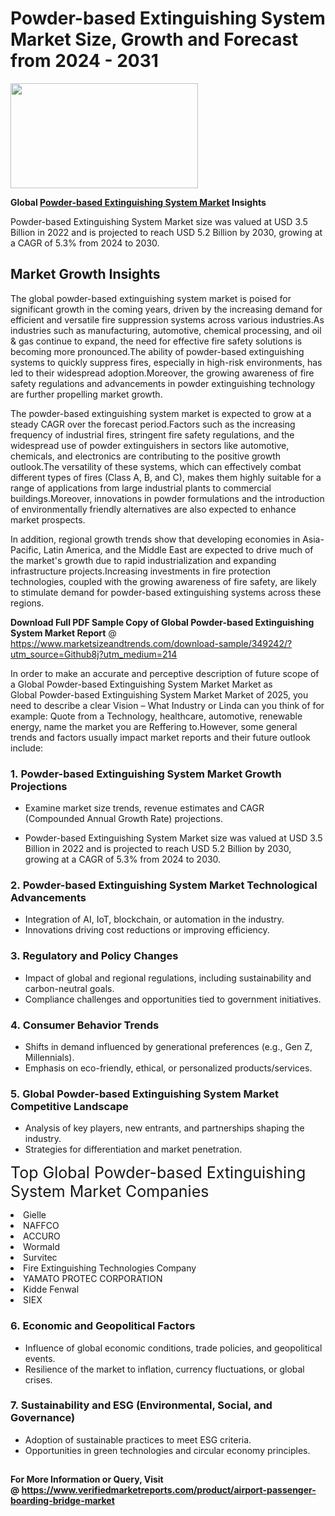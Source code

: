<H1>Powder-based Extinguishing System Market Size, Growth and Forecast from 2024 - 2031</H1><img class="aligncenter size-medium wp-image-584254" src="https://thirdeyenews.in/wp-content/uploads/2024/09/Global-Market-Research-300x168.jpeg" alt="" width="300" height="168" /><p><strong>Global&nbsp;<a href="https://www.marketsizeandtrends.com/download-sample/349242/?utm_source=Github8j?utm_medium=214">Powder-based Extinguishing System Market</a> Insights</strong></p><p>Powder-based Extinguishing System Market size was valued at USD 3.5 Billion in 2022 and is projected to reach USD 5.2 Billion by 2030, growing at a CAGR of 5.3% from 2024 to 2030.</p><p><h2>Market Growth Insights</h2> <p>The global powder-based extinguishing system market is poised for significant growth in the coming years, driven by the increasing demand for efficient and versatile fire suppression systems across various industries.As industries such as manufacturing, automotive, chemical processing, and oil & gas continue to expand, the need for effective fire safety solutions is becoming more pronounced.The ability of powder-based extinguishing systems to quickly suppress fires, especially in high-risk environments, has led to their widespread adoption.Moreover, the growing awareness of fire safety regulations and advancements in powder extinguishing technology are further propelling market growth.</p> <p>The powder-based extinguishing system market is expected to grow at a steady CAGR over the forecast period.Factors such as the increasing frequency of industrial fires, stringent fire safety regulations, and the widespread use of powder extinguishers in sectors like automotive, chemicals, and electronics are contributing to the positive growth outlook.The versatility of these systems, which can effectively combat different types of fires (Class A, B, and C), makes them highly suitable for a range of applications from large industrial plants to commercial buildings.Moreover, innovations in powder formulations and the introduction of environmentally friendly alternatives are also expected to enhance market prospects.</p> <p>In addition, regional growth trends show that developing economies in Asia-Pacific, Latin America, and the Middle East are expected to drive much of the market's growth due to rapid industrialization and expanding infrastructure projects.Increasing investments in fire protection technologies, coupled with the growing awareness of fire safety, are likely to stimulate demand for powder-based extinguishing systems across these regions.</p> <p><span class=""><strong>Download Full PDF Sample Copy of Global Powder-based Extinguishing System Market Report</strong> @ <a href="https://www.marketsizeandtrends.com/download-sample/349242/?utm_source=Github8j?utm_medium=214" target="_blank">https://www.marketsizeandtrends.com/download-sample/349242/?utm_source=Github8j?utm_medium=214</a></span></p><p>In order to make an accurate and perceptive description of future scope of a Global&nbsp;Powder-based Extinguishing System Market Market as Global&nbsp;Powder-based Extinguishing System Market Market of 2025, you need to describe a clear Vision &ndash; What Industry or Linda can you think of for example: Quote from a Technology, healthcare, automotive, renewable energy, name the market you are Reffering to.However, some general trends and factors usually impact market reports and their future outlook include:</p><h3>1.&nbsp;<strong>Powder-based Extinguishing System Market Growth Projections</strong></h3><ul><li>Examine market size trends, revenue estimates and CAGR (Compounded Annual Growth Rate) projections.</li><li><p>Powder-based Extinguishing System Market size was valued at USD 3.5 Billion in 2022 and is projected to reach USD 5.2 Billion by 2030, growing at a CAGR of 5.3% from 2024 to 2030.</p></li></ul><h3>2.&nbsp;<strong>Powder-based Extinguishing System Market Technological Advancements</strong></h3><ul><li>Integration of AI, IoT, blockchain, or automation in the industry.</li><li>Innovations driving cost reductions or improving efficiency.</li></ul><h3>3.&nbsp;<strong>Regulatory and Policy Changes</strong></h3><ul><li>Impact of global and regional regulations, including sustainability and carbon-neutral goals.</li><li>Compliance challenges and opportunities tied to government initiatives.</li></ul><h3>4.&nbsp;<strong>Consumer Behavior Trends</strong></h3><ul><li>Shifts in demand influenced by generational preferences (e.g., Gen Z, Millennials).</li><li>Emphasis on eco-friendly, ethical, or personalized products/services.</li></ul><h3>5.&nbsp;<strong>Global Powder-based Extinguishing System Market Competitive Landscape</strong></h3><ul><li>Analysis of key players, new entrants, and partnerships shaping the industry.</li><li>Strategies for differentiation and market penetration.</li></ul><p data-pm-slice="1 1 []"><span style="color: inherit; font-family: inherit; font-size: 25px;">Top Global Powder-based Extinguishing System Market Companies</span></p><div class="" data-test-id=""><p><li>Gielle</li><li> NAFFCO</li><li> ACCURO</li><li> Wormald</li><li> Survitec</li><li> Fire Extinguishing Technologies Company</li><li> YAMATO PROTEC CORPORATION</li><li> Kidde Fenwal</li><li> SIEX</li></p></div><h3>6.&nbsp;<strong>Economic and Geopolitical Factors</strong></h3><ul><li>Influence of global economic conditions, trade policies, and geopolitical events.</li><li>Resilience of the market to inflation, currency fluctuations, or global crises.</li></ul><h3>7.&nbsp;<strong>Sustainability and ESG (Environmental, Social, and Governance)</strong></h3><ul><li>Adoption of sustainable practices to meet ESG criteria.</li><li>Opportunities in green technologies and circular economy principles.</li></ul><h2><strong style="font-size: 14px;">For More Information or Query, Visit @&nbsp;</strong><a style="background-color: #ffffff; font-size: 14px;" href="https://www.marketsizeandtrends.com/report/powder-based-extinguishing-system-market/" target="_blank">https://www.verifiedmarketreports.com/product/airport-passenger-boarding-bridge-market</a></h2>